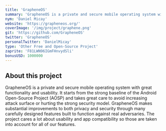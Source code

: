 ```yaml
---
title: 'GrapheneOS'
summary: 'GrapheneOS is a private and secure mobile operating system with great functionality and usability. It has near full Android app compatibility via our sandboxed Google Play compatibility layer.'
nym: 'Daniel Micay'
website: 'https://grapheneos.org/'
coverImage: '/img/project/graphene.png'
git: 'https://github.com/GrapheneOS'
twitter: 'GrapheneOS'
personalTwitter: 'DanielMicay'
type: 'Other Free and Open-Source Project'
zaprite: 'F81LWN96IGmFHnvydSli'
bonusUSD: 1000000
---
```


## About this project

GrapheneOS is a private and secure mobile operating system with great functionality and usability. It starts from the strong baseline of the Android Open-Source Project (AOSP) and takes great care to avoid increasing attack surface or hurting the strong security model. GrapheneOS makes substantial improvements to both privacy and security through many carefully designed features built to function against real adversaries. The project cares a lot about usability and app compatibility so those are taken into account for all of our features.
